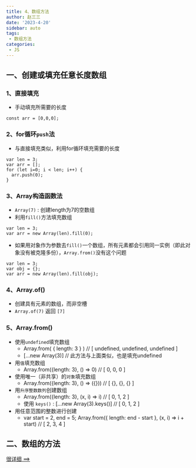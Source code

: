 ```yaml
---
title: 4、数组方法
author: 赵三三
date: '2023-4-20'
sidebar: auto
tags:
 - 数组方法
categories:
 - JS
---
```


## 一、创建或填充任意长度数组
### 1、直接填充
- 手动填充所需要的长度
```
const arr = [0,0,0];
```
### 2、for循环`push`法
- 与直接填充类似，利用for循环填充需要的长度
```
var len = 3;
var arr = [];
for (let i=0; i < len; i++) {
  arr.push(0);
}
```
### 3、Array构造函数法
- `Array(7)` : 创建length为7的空数组
- 利用`fill()`方法填充数组
```
var len = 3;
var arr = new Array(len).fill(0);
```
- 如果用对象作为参数去`fill()`一个数组，所有元素都会引用同一实例（即此对象没有被克隆多份），`Array.from()`没有这个问题
```
var len = 3;
var obj = {};
var arr = new Array(len).fill(obj);
```
### 4、Array.of()
- 创建具有元素的数组，而非空槽
- `Array.of(7)` 返回 `[7]`
### 5、Array.from()
- 使用`undefined`填充数组
   - Array.from( { length: 3 } )     //  [ undefined, undefined, undefined ]
   - [...new Array(3)]  // 此方法与上面类似，也是填充undefined
- 用`值`填充数组
   - Array.from({length: 3}, () => 0)    // [ 0, 0, 0 ]
- 使用唯一（非共享）的`对象`填充数组
   - Array.from({length: 3}, () => ({}))    // [ {}, {}, {} ]
- 用`升序整数数列`创建数组
   - Array.from({length: 3}, (x, i) => i)    // [ 0, 1, 2 ]
   - 使用 `keys()` : [...new Array(3).keys()]     // [ 0, 1, 2 ]
- 用任意范围的整数进行创建
   - var start = 2, end = 5;  Array.from({ length: end - start }, (x, i) => i + start)    // [ 2, 3, 4 ]

## 二、数组的方法
[很详细 ==>](https://blog.csdn.net/weixin_51338875/article/details/127820757)